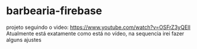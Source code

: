 # barbearia-firebase

projeto seguindo o video: https://www.youtube.com/watch?v=OSFrZ3yQEII
Atualmente está exatamente como está no vídeo, na sequencia irei fazer alguns ajustes
